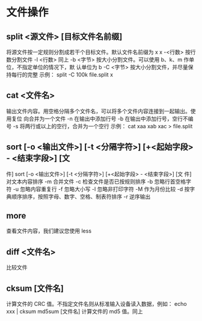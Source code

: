 # 文件操作

## split <源文件> [目标文件名前缀]
将源文件按一定规则分割成若干个目标文件。默认文件名前缀为 x x
-<行数> 按行数分割文件
-l <行数> 同上
-b <字节> 按大小分割文件。可以使用 b、k、m 作单位，不指定单位的情况下，默
认单位为 b
-C <字节> 按大小分割文件，并尽量保持每行的完整
示例：
split -C 100k file.split x

## cat <文件名>
输出文件内容。用空格分隔多个文件名，可以将多个文件内容连接到一起输出。使用复位
向合并为一个文件
-n 在输出中添加行号
-b 在输出中添加行号，空行不编号
-s 将两行或以上的空行，合并为一个空行
示例：
cat xaa xab xac > file.split

## sort [-o <输出文件>] [-t <分隔字符>] [+<起始字段> - <结束字段>] [文
件]
sort [-o <输出文件>] [-t <分隔字符>] [+<起始字段> - <结束字段>] [文
件]
对文本内容排序
-m 合并文件
-c 检查文件是否已按规则排序
-b 忽略行首空格字符
-u 忽略内容重复行
-f 忽略大小写
-l 忽略非打印字符
-M 作为月份比较
-d 按字典顺序排序，按照字母、数字、空格、制表符排序
-r 逆序输出


## more
查看文件内容，我们建议您使用  less

## diff <文件名>
比较文件

## cksum [文件名]
计算文件的 CRC 值。不指定文件名则从标准输入设备读入数据，例如：
echo xxx | cksum
md5sum [文件名] 计算文件的 md5 值。同上